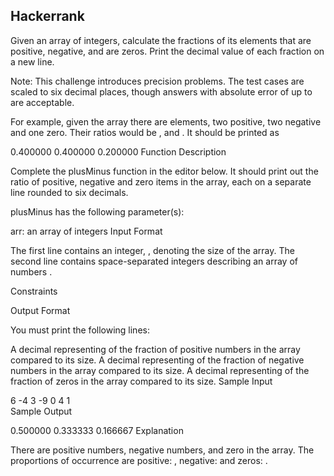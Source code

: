 ## Hackerrank

Given an array of integers, calculate the fractions of its elements that are positive, negative, and are zeros. Print the decimal value of each fraction on a new line.

Note: This challenge introduces precision problems. The test cases are scaled to six decimal places, though answers with absolute error of up to  are acceptable.

For example, given the array  there are  elements, two positive, two negative and one zero. Their ratios would be ,  and . It should be printed as

0.400000
0.400000
0.200000
Function Description

Complete the plusMinus function in the editor below. It should print out the ratio of positive, negative and zero items in the array, each on a separate line rounded to six decimals.

plusMinus has the following parameter(s):

arr: an array of integers
Input Format

The first line contains an integer, , denoting the size of the array. 
The second line contains  space-separated integers describing an array of numbers .

Constraints

 

Output Format

You must print the following  lines:

A decimal representing of the fraction of positive numbers in the array compared to its size.
A decimal representing of the fraction of negative numbers in the array compared to its size.
A decimal representing of the fraction of zeros in the array compared to its size.
Sample Input

6
-4 3 -9 0 4 1         
Sample Output

0.500000
0.333333
0.166667
Explanation

There are  positive numbers,  negative numbers, and  zero in the array. 
The proportions of occurrence are positive: , negative:  and zeros: .
